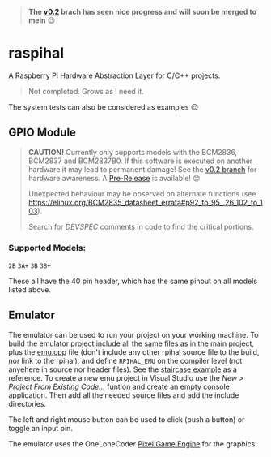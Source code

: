> **The [v0.2](https://github.com/oblaser/rpihal/tree/v0.2) brach has seen nice progress and will soon be merged to mein** 😉

# raspihal

A Raspberry Pi Hardware Abstraction Layer for C/C++ projects.

> Not completed. Grows as I need it.

The system tests can also be considered as examples :wink:



## GPIO Module

> __CAUTION!__ Currently only supports models with the BCM2836, BCM2837 and BCM2837B0. If this software is executed on another hardware it may lead to permanent damage! See the [v0.2 branch](https://github.com/oblaser/rpihal/tree/v0.2) for hardware awareness. A [Pre-Release](https://github.com/oblaser/rpihal/releases/tag/v0.2.0-alpha) is available! :blush:
>
> Unexpected behaviour may be observed on alternate functions (see https://elinux.org/BCM2835_datasheet_errata#p92_to_95_.26_102_to_103).
>
> Search for _DEVSPEC_ comments in code to find the critical portions.

### Supported Models:
`2B`
`3A+`
`3B`
`3B+`

These all have the 40 pin header, which has the same pinout on all models listed above.



## Emulator

The emulator can be used to run your project on your working machine. To build the emulator project
include all the same files as in the main project, plus the [emu.cpp](src/emu/emu.cpp) file (don't include any other
rpihal source file to the build, nor link to the rpihal), and define `RPIHAL_EMU` on the compiler level (not anyehere in
source nor header files). See the [staircase example](examples/staircase/emu/cmake/CMakeLists.txt#L19) as a reference.
To create a new emu project in Visual Studio use the _New > Project From Existing Code..._ funtion and create an empty
console application. Then add all the needed source files and add the include directories.

The left and right mouse button can be used to click (push a button) or toggle an input pin.

The emulator uses the OneLoneCoder [Pixel Game Engine](https://github.com/OneLoneCoder/olcPixelGameEngine) for the graphics.
